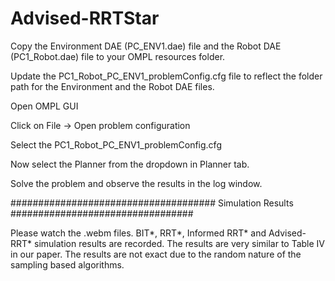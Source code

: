 # Advised-RRTStar
Copy the Environment DAE (PC_ENV1.dae) file and the Robot DAE (PC1_Robot.dae) file to your OMPL resources folder.


Update the PC1_Robot_PC_ENV1_problemConfig.cfg file to reflect the folder path for the Environment and the Robot DAE files.


Open OMPL GUI


Click on File -> Open problem configuration


Select the PC1_Robot_PC_ENV1_problemConfig.cfg


Now select the Planner from the dropdown in Planner tab.


Solve the problem and observe the results in the log window.





##################################### Simulation Results #################################


Please watch the .webm files. BIT*, RRT*, Informed RRT* and Advised-RRT* simulation results are recorded. The results are very similar to Table IV in our paper. The results are not exact due to the random nature of the sampling based algorithms. 
